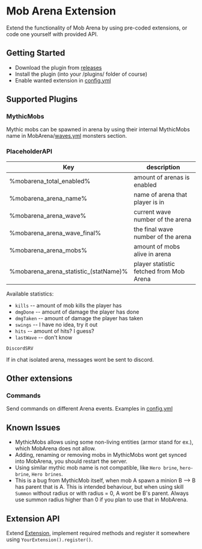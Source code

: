 # Mob Arena Extension

Extend the functionality of Mob Arena by using pre-coded extensions, or code one yourself with provided API.

## Getting Started
* Download the plugin from [releases](https://github.com/Wertik/MobArenaExtension/releases)
* Install the plugin (into your /plugins/ folder of course)
* Enable wanted extension in [config.yml](https://github.com/Wertik/MobArenaExtension/blob/master/src/main/resources/config.yml)

## Supported Plugins

### MythicMobs

Mythic mobs can be spawned in arena by using their internal MythicMobs name in MobArena/[waves.yml](https://github.com/garbagemule/MobArena/blob/master/src/main/resources/res/waves.yml) monsters section.

### PlaceholderAPI

Key | description
------------|-------------
%mobarena_total_enabled% | amount of arenas is enabled
%mobarena_arena_name% | name of arena that player is in
%mobarena_arena_wave% | current wave number of the arena
%mobarena_arena_wave_final% | the final wave number of the arena 
%mobarena_arena_mobs% | amount of mobs alive in arena
%mobarena_arena_statistic_(statName)% | player statistic fetched from Mob Arena

Available statistics:
* `kills` -- amount of mob kills the player has
* `dmgDone` -- amount of damage the player has done
* `dmgTaken` -- amount of damage the player has taken
* `swings` -- I have no idea, try it out
* `hits` -- amount of hits? I guess?
* `lastWave` -- don't know

`DiscordSRV`

If in chat isolated arena, messages wont be sent to discord.

## Other extensions

### Commands

Send commands on different Arena events.
Examples in [config.yml](https://github.com/Wertik/MobArenaExtension/blob/master/src/main/resources/config.yml)

## Known Issues
* MythicMobs allows using some non-living entities (armor stand for ex.), which MobArena does not allow.
* Adding, renaming or removing mobs in MythicMobs wont get synced into MobArena, you should restart the server.
* Using similar mythic mob name is not compatible, like `Hero brine`, `hero-brine`, `Hero brines`.
* This is a bug from MythicMob itself, when mob A spawn a minion B --> B has parent that is A. This is intended behaviour, but when using skill `Summon` without radius or with radius = 0, A wont be B's parent. Always use summon radius higher than 0 if you plan to use that in MobArena.

## Extension API

Extend [Extension](https://github.com/Wertik/MobArenaExtension/blob/master/src/main/java/me/sait/mobarena/extension/extensions/Extension.java), implement required methods and register it somewhere using ``YourExtension().register()``.
